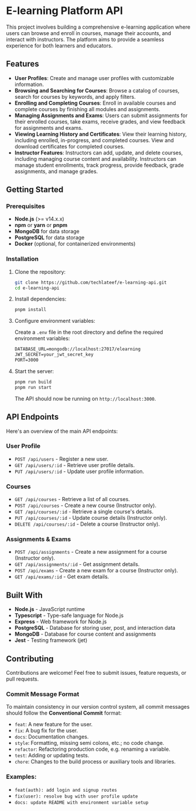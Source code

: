 # E-learning Platform API

This project involves building a comprehensive e-learning application where users can browse and enroll in courses, manage their accounts, and interact with instructors. The platform aims to provide a seamless experience for both learners and educators.

## Features

- **User Profiles**: Create and manage user profiles with customizable information.
- **Browsing and Searching for Courses**: Browse a catalog of courses, search for courses by keywords, and apply filters.
- **Enrolling and Completing Courses**: Enroll in available courses and complete courses by finishing all modules and assignments.
- **Managing Assignments and Exams**: Users can submit assignments for their enrolled courses, take exams, receive grades, and view feedback for assignments and exams.
- **Viewing Learning History and Certificates**: View their learning history, including enrolled, in-progress, and completed courses. View and download certificates for completed courses.
- **Instructor Features**: Instructors can add, update, and delete courses, including managing course content and availability. Instructors can manage student enrollments, track progress, provide feedback, grade assignments, and manage grades.

## Getting Started

### Prerequisites

- **Node.js** (>= v14.x.x)
- **npm** or **yarn** or **pnpm**
- **MongoDB** for data storage
- **PostgreSQL** for data storage  
- **Docker** (optional, for containerized environments)

### Installation

1. Clone the repository:

   ```bash
   git clone https://github.com/techlateef/e-learning-api.git
   cd e-learning-api
   ```

2. Install dependencies:

   ```bash
   pnpm install
   ```

3. Configure environment variables:

   Create a `.env` file in the root directory and define the required environment variables:

   ```txt
   DATABASE_URL=mongodb://localhost:27017/elearning
   JWT_SECRET=your_jwt_secret_key
   PORT=3000
   ```

4. Start the server:

   ```bash
   pnpm run build
   pnpm run start
   ```

   The API should now be running on `http://localhost:3000`.

## API Endpoints

Here's an overview of the main API endpoints:

### User Profile
- `POST /api/users` - Register a new user.
- `GET /api/users/:id` - Retrieve user profile details.
- `PUT /api/users/:id` - Update user profile information.

### Courses
- `GET /api/courses` - Retrieve a list of all courses.
- `POST /api/courses` - Create a new course (Instructor only).
- `GET /api/courses/:id` - Retrieve a single course's details.
- `PUT /api/courses/:id` - Update course details (Instructor only).
- `DELETE /api/courses/:id` - Delete a course (Instructor only).

### Assignments & Exams
- `POST /api/assignments` - Create a new assignment for a course (Instructor only).
- `GET /api/assignments/:id` - Get assignment details.
- `POST /api/exams` - Create a new exam for a course (Instructor only).
- `GET /api/exams/:id` - Get exam details.

## Built With

- **Node.js** - JavaScript runtime
- **Typescript** - Type-safe language for Node.js
- **Express** - Web framework for Node.js
- **PostgreSQL** - Database for storing user, post, and interaction data
- **MongoDB** - Database for course content and assignments
- **Jest** - Testing framework (jet)

## Contributing

Contributions are welcome! Feel free to submit issues, feature requests, or pull requests.

### Commit Message Format

To maintain consistency in our version control system, all commit messages should follow the **Conventional Commit** format:

- `feat`: A new feature for the user.
- `fix`: A bug fix for the user.
- `docs`: Documentation changes.
- `style`: Formatting, missing semi colons, etc.; no code change.
- `refactor`: Refactoring production code, e.g. renaming a variable.
- `test`: Adding or updating tests.
- `chore`: Changes to the build process or auxiliary tools and libraries.

### Examples:

- `feat(auth): add login and signup routes`
- `fix(user): resolve bug with user profile update`
- `docs: update README with environment variable setup`


